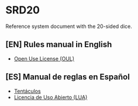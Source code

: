 # SRD20
Reference system document with the 20-sided dice.

## [EN] Rules manual in English
- [Open Use License (OUL)](EN/License.md)

## [ES] Manual de reglas en Español
- [Tentáculos](ES/TENTACULOS)
- [Licencia de Uso Abierto (LUA)](ES/Licencia.md)
